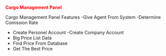 <b style="color:red">Cargo Management Panel</b>

Cargo Management Panel
Features
-Give Agent From System
-Determine Comission Rate
- Create Personel Account
-Create Company Account
- Big Price List Data
- Find Price From Database
- Get The Best Price
